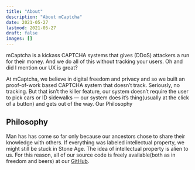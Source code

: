 ```yaml
---
title: "About"
description: "About mCaptcha"
date: 2021-05-27
lastmod: 2021-05-27
draft: false
images: []
---
```


mCaptcha is a kickass CAPTCHA systems that gives (DDoS)
attackers a run for their money. And we do all of this without tracking
your users. Oh and did I mention our UX is great?

At mCaptcha, we believe in digital freedom and privacy and so we built
an proof-of-work based CAPTCHA system that doesn’t track. Seriously, no
tracking. But that isn’t the killer feature, our system doesn’t require
the user to pick cars or ID sidewalks — our system does it’s
thing(usually at the click of a button) and gets out of the way. Our
Philosophy

## Philosophy

Man has has come so far only because our ancestors chose to share their
knowledge with others. If everything was labeled intellectual property,
we might still be stuck in Stone Age. The idea of intellectual property
is alien to us. For this reason, all of our source code is freely
available(both as in freedom and beers) at our [GitHub](https://github.com/mCaptcha).

